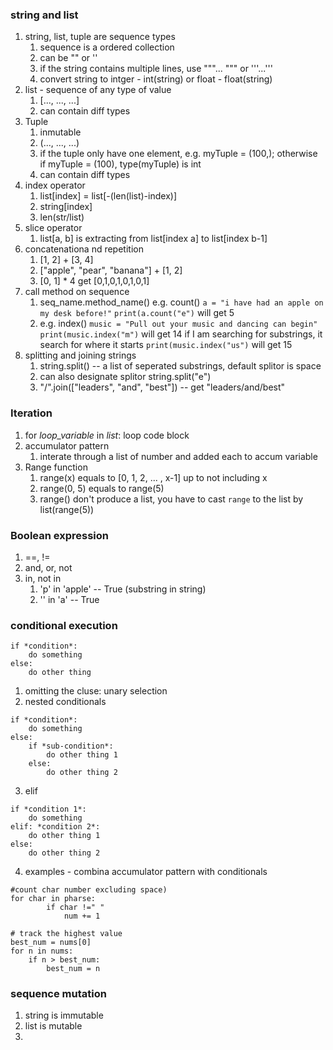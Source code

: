 ###  string and list
1. string, list, tuple are sequence types
	1. sequence is a ordered collection
	2. can be "" or '' 
	3. if the string contains multiple lines, use """... """ or '''...'''
	4. convert string to intger - int(string) or float - float(string)
2. list - sequence of any type of value
	1. [..., ..., ...]
	2. can contain diff types  
3. Tuple
	1. inmutable
	2. (..., ..., ...)
	3. if the tuple only have one element, e.g. myTuple = (100,); otherwise if myTuple = (100), type(myTuple) is int
	4. can contain diff types
4. index operator
	1. list[index] = list[-(len(list)-index)]
	2. string[index]
	3. len(str/list)
5. slice operator
	1. list[a, b] is extracting from list[index a] to list[index b-1]
6. concatenationa nd repetition
	1. [1, 2] + [3, 4] 
	2. ["apple", "pear", "banana"] + [1, 2]
	3. [0, 1] * 4 get [0,1,0,1,0,1,0,1]
7. call method on sequence
	1. seq_name.method_name() e.g. count()
	`a = "i have had an apple on my desk before!"`
	`print(a.count("e")` will get 5
	2. e.g. index()
	`music = "Pull out your music and dancing can begin"`
	`print(music.index("m")` will get 14
	if I am searching for substrings, it search for where it starts
	`print(music.index("us")` will get 15
8. splitting and joining strings
	1. string.split() -- a list of seperated substrings, default splitor is space
	2. can also designate splitor string.split("e")
	3. "/".join(["leaders", "and", "best"]) -- get "leaders/and/best"

### Iteration
1. for *loop_variable* in *list*:
	loop code block
2. accumulator pattern
	1. interate through a list of number and added each to accum variable 
3. Range function
	1. range(x) equals to [0, 1, 2, ... , x-1] up to not including x
	2. range(0, 5) equals to range(5)
	3. range() don't produce a list, you have to cast `range` to the list by list(range(5))

### Boolean expression
1. ==, !=
2. and, or, not
3. in, not in
	1. 'p' in 'apple' -- True (substring in string)
	2. '' in 'a' -- True

### conditional execution
```
if *condition*:
	do something
else:
	do other thing
```
1. omitting the cluse: unary selection
2. nested conditionals
```
if *condition*:
	do something
else:
	if *sub-condition*:
		do other thing 1
	else:
		do other thing 2
```
3. elif
```
if *condition 1*:
	do something
elif: *condition 2*:
	do other thing 1
else:
	do other thing 2
```
4. examples - combina accumulator pattern with conditionals
```
#count char number excluding space)
for char in pharse:
		if char !=" "
			num += 1
```
```
# track the highest value
best_num = nums[0]
for n in nums:
	if n > best_num:
		best_num = n
```

### sequence mutation
1. string is immutable
2. list is mutable
3. 
